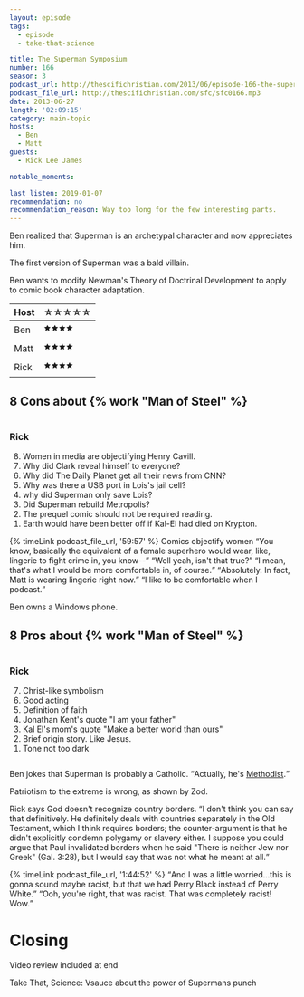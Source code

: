 ```yaml
---
layout: episode
tags:
  - episode
  - take-that-science

title: The Superman Symposium
number: 166
season: 3
podcast_url: http://thescifichristian.com/2013/06/episode-166-the-superman-symposium/
podcast_file_url: http://thescifichristian.com/sfc/sfc0166.mp3
date: 2013-06-27
length: '02:09:15'
category: main-topic
hosts:
  - Ben
  - Matt
guests:
  - Rick Lee James

notable_moments:

last_listen: 2019-01-07
recommendation: no
recommendation_reason: Way too long for the few interesting parts.
---
```

Ben realized that Superman is an archetypal character and now appreciates him.

The first version of Superman was a bald villain.

Ben wants to modify Newman's Theory of Doctrinal Development to apply to comic book character adaptation.

<table class="table is-striped rating">
  <thead>
    <tr>
      <th>Host</th>
      <th>☆☆☆☆☆</th>
    </tr>
  </thead>
  <tbody>
    <tr>
      <td>Ben</td>
      <td>🟊🟊🟊🟊</td>
    </tr>
    <tr>
      <td>Matt</td>
      <td>🟊🟊🟊🟊</td>
    </tr>
    <tr>
      <td>Rick</td>
      <td>🟊🟊🟊🟊</td>
    </tr>
  </tbody>
</table>

<div class="top-five">
  <h2 class="has-text-centered">8 Cons about {% work "Man of Steel" %}</h2>
  <div class="columns">
    <div class="column">
      <h3>Rick</h3>
      <ol reversed>
        <li>Women in media are objectifying Henry Cavill.
        <li>Why did Clark reveal himself to everyone? 
        <li>Why did The Daily Planet get all their news from CNN? 
        <li>Why was there a USB port in Lois's jail cell? 
        <li>why did Superman only save Lois? 
        <li>Did Superman rebuild Metropolis?
        <li>The prequel comic should not be required reading.
        <li>Earth would have been better off if Kal-El had died on Krypton.
      </ol>
    </div>
  </div>
</div>

<div class="quote">
  {% timeLink podcast_file_url, '59:57' %}
  <span class="quote-context is-size-6">Comics objectify women</span>
  <q data-name="Rick Lee James">You know, basically the equivalent of a female superhero would wear, like, lingerie to fight crime in, you know--</q>
  <q class="ben">Well yeah, isn't that true?</q>
  <q data-name="Rick Lee James">I mean, that's what I would be more comfortable in, of course.</q>
  <q class="ben">Absolutely. In fact, Matt is wearing lingerie right now.</q>
  <q class="matt">I like to be comfortable when I podcast.</q>
</div>

Ben owns a Windows phone. 

<div class="top-five">
  <h2 class="has-text-centered">8 Pros about {% work "Man of Steel" %}</h2>
  <div class="columns">
    <div class="column">
      <h3>Rick</h3>
      <ol reversed>
        <li>Christ-like symbolism
        <li>Good acting
        <li>Definition of faith
        <li>Jonathan Kent's quote "I am your father"
        <li>Kal El's mom's quote "Make a better world than ours"
        <li>Brief origin story. Like Jesus.
        <li>Tone not too dark
      </ol>
    </div>
  </div>
</div>

Ben jokes that Superman is probably a Catholic. <q class="archivist inline">Actually, he's <a href="http://www.adherents.com/lit/comics/Superman.html">Methodist</a>.</q>

Patriotism to the extreme is wrong, as shown by Zod.

Rick says God doesn't recognize country borders. <q class="archivist inline">I don't think you can say that definitively. He definitely deals with countries separately in the Old Testament, which I think requires borders; the counter-argument is that he didn't explicitly condemn polygamy or slavery either. I suppose you could argue that Paul invalidated borders when he said "There is neither Jew nor Greek" (Gal. 3:28), but I would say that was not what he meant at all.</q>

<div class="quote">
  {% timeLink podcast_file_url, '1:44:52' %}
  <q data-name="Rick Lee James">And I was a little worried...this is gonna sound maybe racist, but that we had Perry Black instead of Perry White.</q>
  <q class="matt">Ooh, you're right, that was racist. That was completely racist! Wow.</q>
</div>



# Closing
Video review included at end

Take That, Science: Vsauce about the power of Supermans punch
